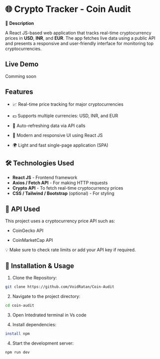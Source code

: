 
# 🌐 Crypto Tracker - Coin Audit

📘 **Description**

A React JS-based web application that tracks real-time cryptocurrency prices in **USD**, **INR**, and **EUR**. The app fetches live data using a public API and presents a responsive and user-friendly interface for monitoring top cryptocurrencies.
## Live Demo
 
 Comming soon
 ## Features

- 📈 Real-time price tracking for major cryptocurrencies

- 💵 Supports multiple currencies: USD, INR, and EUR

- 🔁 Auto-refreshing data via API calls

- 🎨 Modern and responsive UI using React JS

- 🌍 Light and fast single-page application (SPA)


## 🛠️ Technologies Used
- **React JS** - Frontend framework
- **Axios / Fetch API** - For making HTTP requests
- **Crypto API** - To fetch real-time cryptocurrency prices
- **CSS / Tailwind / Bootstrap** (optional) - For styling
## 🔌 API Used
This project uses a cryptocurrency price API such as:

- CoinGecko API

- CoinMarketCap API

💡 Make sure to check rate limits or add your API key if required.

 
## 🔧 Installation & Usage

1. Clone the Repository:

```bash
git clone https://github.com/VoidRatan/Coin-Audit  
```
2. Navigate to the project directory:
 
 ```bash
 cd coin-audit
 ```

3. Open Intedrated terminal in Vs code

4. Install dependencies:

```bash
install npm
```

4. Start the development server:
 ```bash
npm run dev 
 ```   
